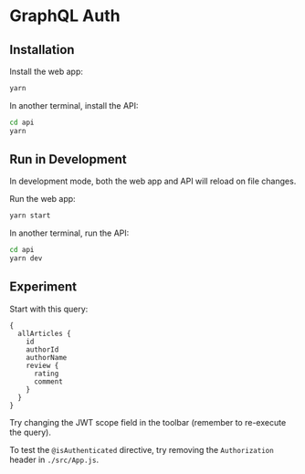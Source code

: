 # GraphQL Auth

## Installation

Install the web app:

```bash
yarn
```

In another terminal, install the API:

```bash
cd api
yarn
```

## Run in Development

In development mode, both the web app and API will reload on file changes.

Run the web app:

```bash
yarn start
```

In another terminal, run the API:

```bash
cd api
yarn dev
```

## Experiment

Start with this query:

```
{
  allArticles {
    id
    authorId
    authorName
    review {
      rating
      comment
    }
  }
}
```

Try changing the JWT scope field in the toolbar (remember to re-execute the query).

To test the `@isAuthenticated` directive, try removing the `Authorization` header in `./src/App.js`.
